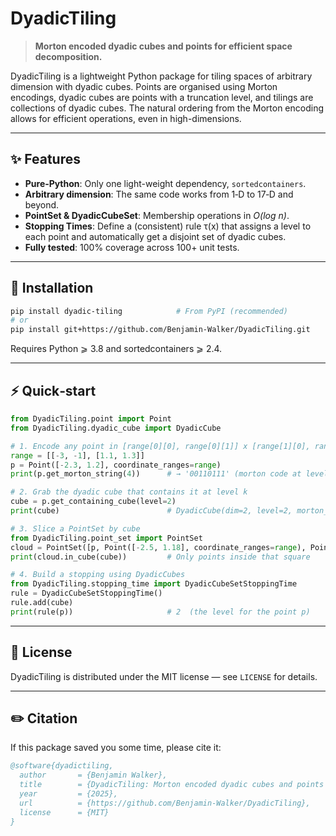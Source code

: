# DyadicTiling

> **Morton encoded dyadic cubes and points for efficient space decomposition.**

DyadicTiling is a lightweight Python package for tiling spaces of arbitrary dimension with dyadic cubes. Points are organised using Morton encodings, dyadic cubes are points with a truncation level, and tilings are collections of dyadic cubes. The natural ordering from the Morton encoding allows for efficient operations, even in high-dimensions.

---

## ✨ Features

* **Pure‑Python**: Only one light-weight dependency, `sortedcontainers`.
* **Arbitrary dimension**: The same code works from 1‑D to 17‑D and beyond.
* **PointSet & DyadicCubeSet**: Membership operations in *O(log n)*.
* **Stopping Times**: Define a (consistent) rule τ(x) that assigns a level to each point and automatically get a disjoint set of dyadic cubes.
* **Fully tested**: 100% coverage across 100+ unit tests.

---

## 🚀 Installation

```bash
pip install dyadic-tiling            # From PyPI (recommended)
# or
pip install git+https://github.com/Benjamin-Walker/DyadicTiling.git
```

Requires Python ⩾ 3.8 and sortedcontainers ⩾ 2.4.

---

## ⚡ Quick‑start

```python
from DyadicTiling.point import Point
from DyadicTiling.dyadic_cube import DyadicCube

# 1. Encode any point in [range[0][0], range[0][1]] x [range[1][0], range[1][1]]
range = [[-3, -1], [1.1, 1.3]]
p = Point([-2.3, 1.2], coordinate_ranges=range)
print(p.get_morton_string(4))      # → '00110111' (morton code at level 4)

# 2. Grab the dyadic cube that contains it at level k
cube = p.get_containing_cube(level=2)
print(cube)                        # DyadicCube(dim=2, level=2, morton_code=0011)

# 3. Slice a PointSet by cube
from DyadicTiling.point_set import PointSet
cloud = PointSet([p, Point([-2.5, 1.18], coordinate_ranges=range), Point([-1.1, 1.28], coordinate_ranges=range)])
print(cloud.in_cube(cube))         # Only points inside that square

# 4. Build a stopping using DyadicCubes
from DyadicTiling.stopping_time import DyadicCubeSetStoppingTime
rule = DyadicCubeSetStoppingTime()
rule.add(cube)
print(rule(p))                     # 2  (the level for the point p)
```

---


## 📄 License

DyadicTiling is distributed under the MIT license — see `LICENSE` for details.

---

## ✏️ Citation

If this package saved you some time, please cite it:

```bibtex
@software{dyadictiling,
  author       = {Benjamin Walker},
  title        = {DyadicTiling: Morton encoded dyadic cubes and points for efficient space decomposition.},
  year         = {2025},
  url          = {https://github.com/Benjamin-Walker/DyadicTiling},
  license      = {MIT}
}
```